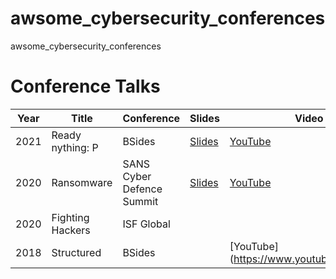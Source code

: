# awsome_cybersecurity_conferences
awsome_cybersecurity_conferences

# Conference Talks

| Year | Title | Conference | Slides | Video | Twitter| Location | Language
|---|---|---|---|---|---|---|---|
| 2021 | Ready nything: P| BSides  | [Slides](2021%20-%20BSides%20Londo) | [YouTube](https://www.youtube.com/watch?v=5hkvNOrHhIg) |
| 2020 | Ransomware | SANS Cyber Defence Summit | [Slides](2020%20-%20SANS%20Cyber%20Defence%20-%20Ransomware%20Defense%20and%20Response.pdf) | [YouTube](https://www.youtube.com/) |
| 2020 | Fighting Hackers | ISF Global  |   |   |
| 2018 | Structured | BSides |  | [YouTube](https://www.youtube.com/watch |
